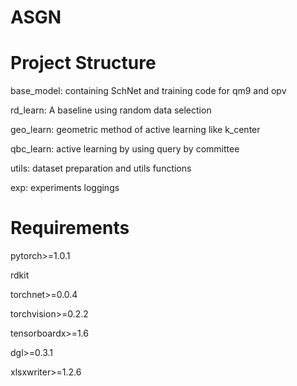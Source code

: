 # ASGN

# Project Structure
base_model: containing SchNet and training code for qm9 and opv

rd_learn: A baseline using random data selection

geo_learn: geometric method of active learning like k_center

qbc_learn: active learning by using query by committee 

utils: dataset preparation and utils functions

exp: experiments loggings

# Requirements

pytorch>=1.0.1

rdkit

torchnet>=0.0.4

torchvision>=0.2.2

tensorboardx>=1.6

dgl>=0.3.1

xlsxwriter>=1.2.6


